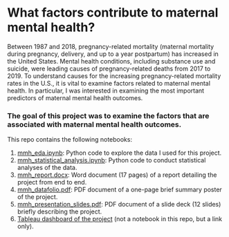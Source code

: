 # What factors contribute to maternal mental health?
Between 1987 and 2018, pregnancy-related mortality (maternal mortality during pregnancy, delivery, and up to a year postpartum) has increased in the United States. Mental health conditions, including substance use and suicide, were leading causes of pregnancy-related deaths from 2017 to 2019. To understand causes for the increasing pregnancy-related mortality rates in the U.S., it is vital to examine factors related to maternal mental health. In particular, I was interested in examining the most important predictors of maternal mental health outcomes.

### The goal of this project was to examine the factors that are associated with maternal mental health outcomes.

This repo contains the following notebooks:
1. [mmh_eda.ipynb](https://github.com/Ajoksy96/maternal-mental-health/blob/main/mmh_eda.ipynb): Python code to explore the data I used for this project.
2. [mmh_statistical_analysis.ipynb](https://github.com/Ajoksy96/maternal-mental-health/blob/main/mmh_statistical_analysis.ipynb): Python code to conduct statistical analyses of the data.
3. [mmh_report.docx](https://github.com/Ajoksy96/maternal-mental-health/blob/main/mmh_report.docx): Word document (17 pages) of a report detailing the project from end to end.
4. [mmh_datafolio.pdf](https://github.com/Ajoksy96/maternal-mental-health/blob/main/mmh_datafolio.pdf): PDF document of a one-page brief summary poster of the project.
5. [mmh_presentation_slides.pdf](https://github.com/Ajoksy96/maternal-mental-health/blob/main/mmh_presentation_slides.pdf): PDF document of a slide deck (12 slides) briefly describing the project.
6. [Tableau dashboard of the project](https://public.tableau.com/views/MaternalMentalHealthDashboard/AnxDash?:language=en-US&:sid=&:redirect=auth&:display_count=n&:origin=viz_share_link) (not a notebook in this repo, but a link only).
